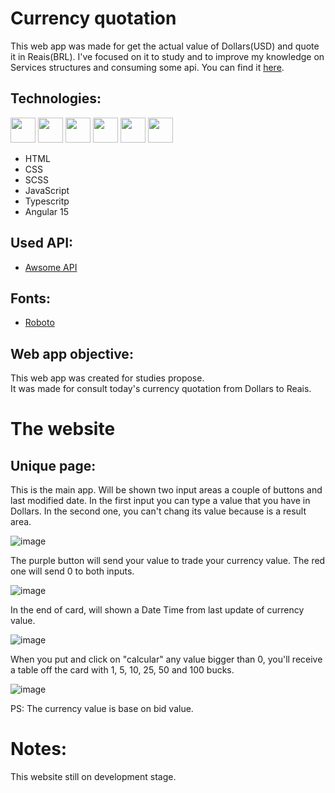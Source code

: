# Currency quotation

This web app was made for get the actual value of Dollars(USD) and quote it in Reais(BRL). I've focused on it to study and to improve my knowledge on Services structures and consuming some api. You can find it <a href="https://bryan-olima.github.io/currencyQuotation/" target="_blank">here</a>.

## Technologies:
<div align="left">
  <img src="https://camo.githubusercontent.com/da7acacadecf91d6dc02efcd2be086bb6d78ddff19a1b7a0ab2755a6fda8b1e9/68747470733a2f2f63646e2e6a7364656c6976722e6e65742f67682f64657669636f6e732f64657669636f6e2f69636f6e732f68746d6c352f68746d6c352d6f726967696e616c2e737667" width="40px" target="_blank">
  <img src="https://camo.githubusercontent.com/2e496d4bfc6f753ddca87b521ce95c88219f77800212ffa6d4401ad368c82170/68747470733a2f2f63646e2e6a7364656c6976722e6e65742f67682f64657669636f6e732f64657669636f6e2f69636f6e732f637373332f637373332d6f726967696e616c2e737667" width="40px" target="_blank">
  <img src="https://upload.wikimedia.org/wikipedia/commons/thumb/9/96/Sass_Logo_Color.svg/2560px-Sass_Logo_Color.svg.png" width="40px" target="_blank">
  <img src="https://miro.medium.com/max/1024/1*S-nV902O1yWwpFbxn0P_xA.png" width="40px" target="_blank">
  <img src="https://upload.wikimedia.org/wikipedia/commons/4/4c/Typescript_logo_2020.svg" width="40px" target="_blank">
   <img src="https://seeklogo.com/images/A/angular-icon-logo-9946B9795D-seeklogo.com.png" width="40px" target="_blank">
 </div>
<ul>
  <p>
    <li>HTML</li>
    <li>CSS</li>
    <li>SCSS</li>
    <li>JavaScript</li>
    <li>Typescritp</li>
    <li>Angular 15</li>
  </p>
</ul>

## Used API:
  <ul>
    <li>
      <a href="https://docs.awesomeapi.com.br/api-de-moedas" target="_blank">Awsome API</a>
    </li>
  </ul>

## Fonts:
  <ul>
    <li>
      <a href="https://fonts.google.com/specimen/Roboto" target="_blank">Roboto</a>
    </li>
  </ul>

## Web app objective:
<p>
  This web app was created for studies propose. <br/>
  It was made for consult today's currency quotation from Dollars to Reais.
</p>

# The website

## Unique page:

This is the main app. Will be shown two input areas a couple of buttons and last modified date. 
In the first input you can type a value that you have in Dollars. In the second one, you can't chang its value because is a result area.

![image](https://user-images.githubusercontent.com/85527991/208156708-94e61e93-9ba1-4b02-94c0-019786d0669d.png)

The purple button will send your value to trade your currency value. The red one will send 0 to both inputs. 

![image](https://user-images.githubusercontent.com/85527991/208155553-24e767ca-a504-4c03-945e-6faba53c2097.png)

In the end of card, will shown a Date Time from last update of currency value. 

![image](https://user-images.githubusercontent.com/85527991/208156122-dd456cd6-9ec0-4af4-bf8d-d810691653a5.png)

When you put and click on "calcular" any value bigger than 0, you'll receive a table off the card with 1, 5, 10, 25, 50 and 100 bucks.

![image](https://user-images.githubusercontent.com/85527991/208156452-5d42307e-3db9-4f93-aec0-f99a9feeed83.png)

PS: The currency value is base on bid value.

# Notes:

This website still on development stage.
